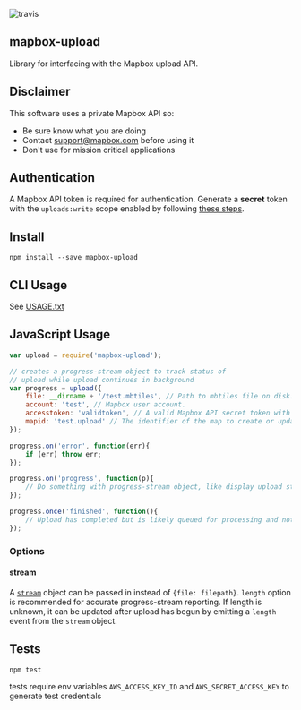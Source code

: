 ![travis](https://travis-ci.org/mapbox/mapbox-upload.svg)

mapbox-upload
-------------
Library for interfacing with the Mapbox upload API.

## Disclaimer

This software uses a private Mapbox API so:

- Be sure know what you are doing
- Contact support@mapbox.com before using it
- Don't use for mission critical applications

## Authentication

A Mapbox API token is required for authentication. Generate a **secret** token
with the `uploads:write` scope enabled by following
[these steps](https://www.mapbox.com/help/create-api-access-token/).

## Install

```
npm install --save mapbox-upload
```

## CLI Usage

See [USAGE.txt](https://github.com/mapbox/mapbox-upload/blob/cli/USAGE.txt)

## JavaScript Usage

```javascript
var upload = require('mapbox-upload');

// creates a progress-stream object to track status of
// upload while upload continues in background
var progress = upload({
    file: __dirname + '/test.mbtiles', // Path to mbtiles file on disk.
    account: 'test', // Mapbox user account.
    accesstoken: 'validtoken', // A valid Mapbox API secret token with the map:write scope enabled.
    mapid: 'test.upload' // The identifier of the map to create or update.
});

progress.on('error', function(err){
	if (err) throw err;
});

progress.on('progress', function(p){
	// Do something with progress-stream object, like display upload status
});

progress.once('finished', function(){
	// Upload has completed but is likely queued for processing and not yet available on Mapbox.
});

```

### Options

#### stream
A [`stream`](http://nodejs.org/api/stream.html) object can be passed in instead of `{file: filepath}`.
`length` option is recommended for accurate progress-stream reporting. If length is unknown, it can be updated after upload has begun by emitting a `length` event from the `stream` object.

## Tests

```
npm test
```

tests require env variables `AWS_ACCESS_KEY_ID` and `AWS_SECRET_ACCESS_KEY` to generate test credentials
